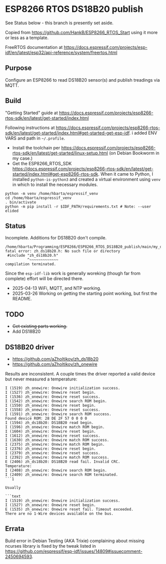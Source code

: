 # ESP8266 RTOS DS18B20 publish

See Status below - this branch is presently set aside.

Copied from <https://github.com/HankB/ESP8266_RTOS_Start> using it more or less as a template.

FreeRTOS documentation at <https://docs.espressif.com/projects/esp-idf/en/latest/esp32/api-reference/system/freertos.html>

## Purpose

Configure an ESP8266 to read DS18B20 sensor(s) and publish treadings via MQTT.

## Build

"Getting Started" guide at <https://docs.espressif.com/projects/esp8266-rtos-sdk/en/latest/get-started/index.html>

Following instructions at <https://docs.espressif.com/projects/esp8266-rtos-sdk/en/latest/get-started/index.html#get-started-get-esp-idf>. i added ENV VARS and path in `~/.profile`.

* Install the toolchain per <https://docs.espressif.com/projects/esp8266-rtos-sdk/en/latest/get-started/linux-setup.html> (on Debian Bookworm in my case.)
* Get the ESP8266_RTOS_SDK <https://docs.espressif.com/projects/esp8266-rtos-sdk/en/latest/get-started/index.html#get-esp8266-rtos-sdk>. When it came to Python, I installed `python-is-python3` and created a virtual environment using `venv` in which to install the necessary modules.

```text
python -m venv /home/hbarta/espressif_venv
cd /home/hbarta/espressif_venv
. bin/activate
python -m pip install -r $IDF_PATH/requirements.txt # Note: --user elided
```

## Status

Incomplete. Additions for DS18B20 don't compile.

```text
/home/hbarta/Programming/ESP8266/ESP8266_RTOS_DS18B20_publish/main/my_ds18b20.c:6:10: fatal error: zh_ds18b20.h: No such file or directory
 #include "zh_ds18b20.h"
          ^~~~~~~~~~~~~~
compilation terminated.
```

Since the `esp-idf-lib` work is generally woreking (though far from complete) effort will be directed there.

* 2025-04-13 WiFi, MQTT, and NTP working.
* 2025-03-26 Working on getting the starting point working, but first the README.

## TODO

* ~~Get existing parts working.~~
* Add DS18B20

## DS18B20 driver

* <https://github.com/aZholtikov/zh_ds18b20>
* <https://github.com/aZholtikov/zh_onewire>

Results are inconsistent. A couple times the driver reported a valid device but never measured a temperature:

```text
I (1519) zh_onewire: Onewire initialization success.
I (1527) zh_onewire: Onewire reset begin.
I (1536) zh_onewire: Onewire reset success.
I (1542) zh_onewire: Onewire search ROM begin.
I (1550) zh_onewire: Onewire reset begin.
I (1558) zh_onewire: Onewire reset success.
I (1591) zh_onewire: Onewire search ROM success.
Found device ROM: 28 DE 2F 57 0 0 0 0 
I (1594) zh_ds18b20: DS18B20 read begin.
I (1596) zh_onewire: Onewire match ROM begin.
I (1604) zh_onewire: Onewire reset begin.
I (1612) zh_onewire: Onewire reset success.
I (1630) zh_onewire: Onewire match ROM success.
I (2375) zh_onewire: Onewire match ROM begin.
I (2376) zh_onewire: Onewire reset begin.
I (2379) zh_onewire: Onewire reset success.
I (2392) zh_onewire: Onewire match ROM success.
E (2406) zh_ds18b20: DS18B20 read fail. Invalid CRC.
Temperature: 
I (2408) zh_onewire: Onewire search ROM begin.
I (2409) zh_onewire: Onewire search ROM terminated.
```1

Usually

```text
I (1519) zh_onewire: Onewire initialization success.
I (1527) zh_onewire: Onewire reset begin.
E (1535) zh_onewire: Onewire reset fail. Timeout exceeded.
There are no 1-Wire devices available on the bus.
```

## Errata

Build error in Debian Testing (AKA Trixie) complaining about missing ncurses library is fixed by the tweak listed in <https://github.com/espressif/esp-idf/issues/14809#issuecomment-2450694593>.
